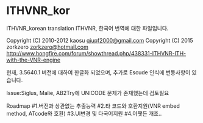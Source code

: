 # ITHVNR_kor
ITHVNR_korean translation
ITHVNR, 한국어 번역에 대한 파일입니다.

Copyright (C) 2010-2012  kaosu <qiupf2000@gmail.com>
Copyright (C) 2015 zorkzero <zorkzero@hotmail.com>
http://www.hongfire.com/forum/showthread.php/438331-ITHVNR-ITH-with-the-VNR-engine

현재, 3.5640.1 버전에 대하여 한글화 되었으며,
추가로 Escude 인식에 변동사항이 있습니다.

Issue:Siglus, Malie, AB2Try에 UNICODE 문제가 존재했는데 검토필요

Roadmap
#1.버전과 상관없는 추출능력
#2.타 코드와 호환지원(VNR embed method, ATcode와 호환)
#3.UI변경 및 다국어지원
#4.어쨋든 개조..
